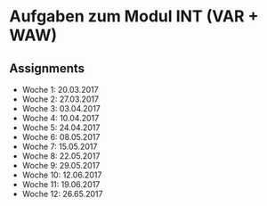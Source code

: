 # Aufgaben zum Modul INT (VAR + WAW)

## Assignments

  * Woche 1: 20.03.2017
  * Woche 2: 27.03.2017
  * Woche 3: 03.04.2017
  * Woche 4: 10.04.2017
  * Woche 5: 24.04.2017
  * Woche 6: 08.05.2017
  * Woche 7: 15.05.2017
  * Woche 8: 22.05.2017
  * Woche 9: 29.05.2017
  * Woche 10: 12.06.2017
  * Woche 11: 19.06.2017
  * Woche 12: 26.65.2017
  
